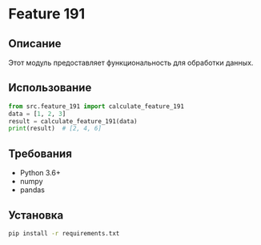 # Feature 191
## Описание
Этот модуль предоставляет функциональность для обработки данных.
## Использование
```python
from src.feature_191 import calculate_feature_191
data = [1, 2, 3]
result = calculate_feature_191(data)
print(result)  # [2, 4, 6]
```
## Требования
- Python 3.6+
- numpy
- pandas
## Установка
```bash
pip install -r requirements.txt
```